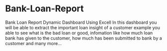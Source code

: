 # Bank-Loan-Report
Bank Loan Report Dynamic Dashboard Using Excell
In this dashboard you will be able to extract the important loan insight of a customer example you able to see what is the bad loan or good, 
infomation like how much loan bank has given to the customer, how much has been submitted to bank by a customer and many more...
